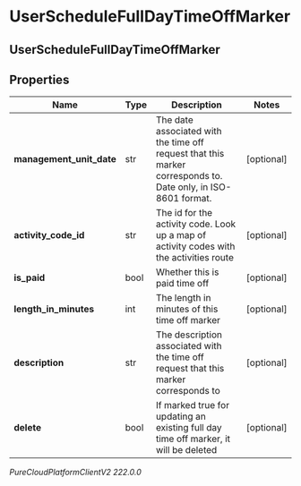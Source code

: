 # UserScheduleFullDayTimeOffMarker

## UserScheduleFullDayTimeOffMarker

## Properties

|Name | Type | Description | Notes|
|------------ | ------------- | ------------- | -------------|
| **management_unit_date** | str | The date associated with the time off request that this marker corresponds to.  Date only, in ISO-8601 format. | [optional] |
| **activity_code_id** | str | The id for the activity code.  Look up a map of activity codes with the activities route | [optional] |
| **is_paid** | bool | Whether this is paid time off | [optional] |
| **length_in_minutes** | int | The length in minutes of this time off marker | [optional] |
| **description** | str | The description associated with the time off request that this marker corresponds to | [optional] |
| **delete** | bool | If marked true for updating an existing full day time off marker, it will be deleted | [optional] |



_PureCloudPlatformClientV2 222.0.0_
